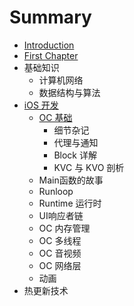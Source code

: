 # Summary

* [Introduction](README.md)
* [First Chapter](chapter1.md)
* 基础知识
  * 计算机网络
  * 数据结构与算法
* [iOS 开发](ios-kai-fa.md)
  * [OC 基础](ios-kai-fa/oc-ji-chu.md)
    * 细节杂记
    * 代理与通知
    * Block 详解
    * KVC 与 KVO 剖析
  * Main函数的故事
  * Runloop
  * Runtime 运行时
  * UI响应者链
  * OC 内存管理
  * OC 多线程
  * OC 音视频
  * OC 网络层
  * 动画
* 热更新技术

